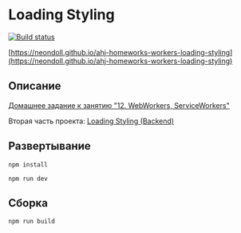 # Loading Styling

[![Build status](https://ci.appveyor.com/api/projects/status/qc99ufpmycbk92m2?svg=true)](https://ci.appveyor.com/project/neondoll/ahj-homeworks-workers-loading-styling)

[https://neondoll.github.io/ahj-homeworks-workers-loading-styling](https://neondoll.github.io/ahj-homeworks-workers-loading-styling)

## Описание

[Домашнее задание к занятию "12. WebWorkers, ServiceWorkers"](https://github.com/netology-code/ahj-homeworks/tree/AHJ-50/workers#loading-styling)

Вторая часть проекта: [Loading Styling (Backend)](https://github.com/neondoll/ahj-homeworks-workers-loading-styling-backend)

## Развертывание

```npm install```

```npm run dev```

## Сборка

```npm run build```
